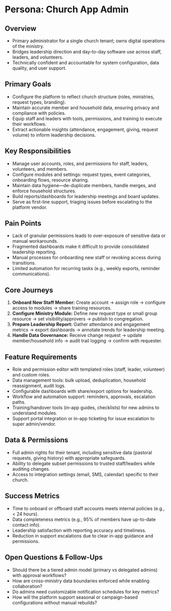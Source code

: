 # Persona: Church App Admin

## Overview
- Primary administrator for a single church tenant; owns digital operations of the ministry.
- Bridges leadership direction and day-to-day software use across staff, leaders, and volunteers.
- Technically confident and accountable for system configuration, data quality, and user support.

## Primary Goals
- Configure the platform to reflect church structure (roles, ministries, request types, branding).
- Maintain accurate member and household data, ensuring privacy and compliance with policies.
- Equip staff and leaders with tools, permissions, and training to execute their workflows.
- Extract actionable insights (attendance, engagement, giving, request volume) to inform leadership decisions.

## Key Responsibilities
- Manage user accounts, roles, and permissions for staff, leaders, volunteers, and members.
- Configure modules and settings: request types, event categories, onboarding flows, resource sharing.
- Maintain data hygiene—de-duplicate members, handle merges, and enforce household structures.
- Build reports/dashboards for leadership meetings and board updates.
- Serve as first-line support, triaging issues before escalating to the platform vendor.

## Pain Points
- Lack of granular permissions leads to over-exposure of sensitive data or manual workarounds.
- Fragmented dashboards make it difficult to provide consolidated leadership reporting.
- Manual processes for onboarding new staff or revoking access during transitions.
- Limited automation for recurring tasks (e.g., weekly exports, reminder communications).

## Core Journeys
1. **Onboard New Staff Member:** Create account → assign role → configure access to modules → share training resources.
2. **Configure Ministry Module:** Define new request type or small group resource → set visibility/approvers → publish to congregation.
3. **Prepare Leadership Report:** Gather attendance and engagement metrics → export dashboards → annotate trends for leadership meeting.
4. **Handle Data Governance:** Receive change request → update member/household info → audit trail logging → confirm with requester.

## Feature Requirements
- Role and permission editor with templated roles (staff, leader, volunteer) and custom roles.
- Data management tools: bulk upload, deduplication, household reassignment, audit logs.
- Configurable dashboards with share/export options for leadership.
- Workflow and automation support: reminders, approvals, escalation paths.
- Training/handover tools (in-app guides, checklists) for new admins to understand modules.
- Support portal integration or in-app ticketing for issue escalation to super admin/vendor.

## Data & Permissions
- Full admin rights for their tenant, including sensitive data (pastoral requests, giving history) with appropriate safeguards.
- Ability to delegate subset permissions to trusted staff/leaders while auditing changes.
- Access to integration settings (email, SMS, calendar) specific to their church.

## Success Metrics
- Time to onboard or offboard staff accounts meets internal policies (e.g., < 24 hours).
- Data completeness metrics (e.g., 95% of members have up-to-date contact info).
- Leadership satisfaction with reporting accuracy and timeliness.
- Reduction in support escalations due to clear in-app guidance and permissions.

## Open Questions & Follow-Ups
- Should there be a tiered admin model (primary vs delegated admins) with approval workflows?
- How are cross-ministry data boundaries enforced while enabling collaboration?
- Do admins need customizable notification schedules for key metrics?
- How will the platform support seasonal or campaign-based configurations without manual rebuilds?
